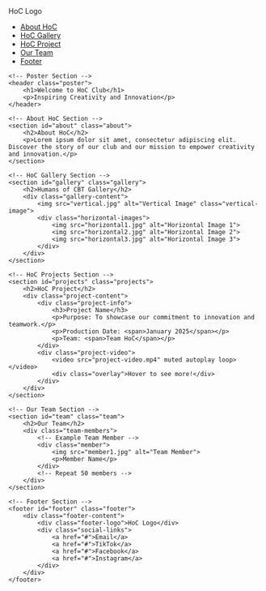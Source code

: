 <!DOCTYPE html>
<html lang="en">
<head>
    <meta charset="UTF-8">
    <meta name="viewport" content="width=device-width, initial-scale=1.0">
    <title>HoC Club</title>
    <link rel="stylesheet" href="styles.css">
</head>
<body>
    <!-- Navigation Bar -->
    <nav class="navbar">
        <div class="nav-logo">HoC Logo</div>
        <ul class="nav-links">
            <li><a href="#about">About HoC</a></li>
            <li><a href="#gallery">HoC Gallery</a></li>
            <li><a href="#projects">HoC Project</a></li>
            <li><a href="#team">Our Team</a></li>
            <li><a href="#footer">Footer</a></li>
        </ul>
    </nav>

    <!-- Poster Section -->
    <header class="poster">
        <h1>Welcome to HoC Club</h1>
        <p>Inspiring Creativity and Innovation</p>
    </header>

    <!-- About HoC Section -->
    <section id="about" class="about">
        <h2>About HoC</h2>
        <p>Lorem ipsum dolor sit amet, consectetur adipiscing elit. Discover the story of our club and our mission to empower creativity and innovation.</p>
    </section>

    <!-- HoC Gallery Section -->
    <section id="gallery" class="gallery">
        <h2>Humans of CBT Gallery</h2>
        <div class="gallery-content">
            <img src="vertical.jpg" alt="Vertical Image" class="vertical-image">
            <div class="horizontal-images">
                <img src="horizontal1.jpg" alt="Horizontal Image 1">
                <img src="horizontal2.jpg" alt="Horizontal Image 2">
                <img src="horizontal3.jpg" alt="Horizontal Image 3">
            </div>
        </div>
    </section>

    <!-- HoC Projects Section -->
    <section id="projects" class="projects">
        <h2>HoC Project</h2>
        <div class="project-content">
            <div class="project-info">
                <h3>Project Name</h3>
                <p>Purpose: To showcase our commitment to innovation and teamwork.</p>
                <p>Production Date: <span>January 2025</span></p>
                <p>Team: <span>Team HoC</span></p>
            </div>
            <div class="project-video">
                <video src="project-video.mp4" muted autoplay loop></video>
                <div class="overlay">Hover to see more!</div>
            </div>
        </div>
    </section>

    <!-- Our Team Section -->
    <section id="team" class="team">
        <h2>Our Team</h2>
        <div class="team-members">
            <!-- Example Team Member -->
            <div class="member">
                <img src="member1.jpg" alt="Team Member">
                <p>Member Name</p>
            </div>
            <!-- Repeat 50 members -->
        </div>
    </section>

    <!-- Footer Section -->
    <footer id="footer" class="footer">
        <div class="footer-content">
            <div class="footer-logo">HoC Logo</div>
            <div class="social-links">
                <a href="#">Email</a>
                <a href="#">TikTok</a>
                <a href="#">Facebook</a>
                <a href="#">Instagram</a>
            </div>
        </div>
    </footer>
</body>
</html>
